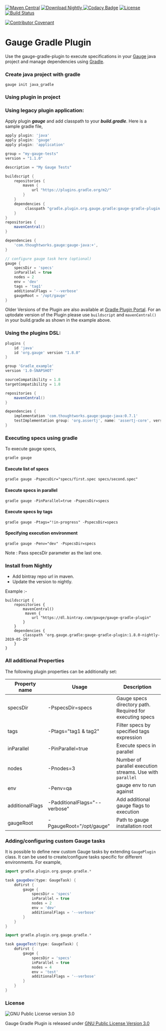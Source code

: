 [![Maven Central](https://img.shields.io/maven-central/v/com.thoughtworks.gauge.gradle/gauge-gradle-plugin.svg)](http://search.maven.org/#search%7Cga%7C1%7Ca%3A%22gauge-gradle-plugin%22)
[![Download Nightly](https://api.bintray.com/packages/gauge/gauge-gradle-plugin/Nightly/images/download.svg) ](https://bintray.com/gauge/gauge-gradle-plugin/)
[![Codacy Badge](https://api.codacy.com/project/badge/grade/d4d3e7d6c4ce4fa3a79f2790167fd511)](https://www.codacy.com/app/manupsunny/gauge-gradle-plugin)
[![License](http://img.shields.io/:license-gpl3-blue.svg)](https://www.gnu.org/licenses/gpl.txt)
[![Build Status](https://travis-ci.org/getgauge/gauge-gradle-plugin.svg?branch=master)](https://travis-ci.org/getgauge/gauge-gradle-plugin)

[![Contributor Covenant](https://img.shields.io/badge/Contributor%20Covenant-v1.4%20adopted-ff69b4.svg)](CODE_OF_CONDUCT.md)

# Gauge Gradle Plugin

Use the gauge-gradle-plugin to execute specifications in your [Gauge](http://getgauge.io) java project and manage dependencies using [Gradle](http://gradle.org//).

### Create java project with gradle

```
gauge init java_gradle
```


### Using plugin in project

### Using legacy plugin application:

Apply plugin ***gauge*** and add classpath to your ***build.gradle***. Here is a sample gradle file,

````groovy
apply plugin: 'java'
apply plugin: 'gauge'
apply plugin: 'application'

group = "my-gauge-tests"
version = "1.1.0"

description = "My Gauge Tests"

buildscript {
    repositories {
        maven {
            url "https://plugins.gradle.org/m2/"
        }
    }
    dependencies {
         classpath "gradle.plugin.org.gauge.gradle:gauge-gradle-plugin:1.8.0"
    }
}
repositories {
    mavenCentral()
}

dependencies {
    'com.thoughtworks.gauge:gauge-java:+',
}

// configure gauge task here (optional)
gauge {
    specsDir = 'specs'
    inParallel = true
    nodes = 2
    env = 'dev'
    tags = 'tag1'
    additionalFlags = '--verbose'
    gaugeRoot = '/opt/gauge'
}

````

Older Versions of the Plugin are also available at [Gradle Plugin Portal](https://plugins.gradle.org/plugin/org.gauge). For an uptodate version of the Plugin please use `buildscript` and `mavenCentral()` in your build.gradle as shown in the example above.

### Using the plugins DSL:
````groovy
plugins {
    id 'java'
    id 'org.gauge' version "1.8.0"
}

group 'Gradle_example'
version '1.0-SNAPSHOT'

sourceCompatibility = 1.8
targetCompatibility = 1.8

repositories {
    mavenCentral()
}

dependencies {
    implementation 'com.thoughtworks.gauge:gauge-java:0.7.1'
    testImplementation group: 'org.assertj', name: 'assertj-core', version: '3.8.0'
}
````

### Executing specs using gradle
To execute gauge specs,

````
gradle gauge
````

#### Execute list of specs
```
gradle gauge -PspecsDir="specs/first.spec specs/second.spec"
```
#### Execute specs in parallel
```
gradle gauge -PinParallel=true -PspecsDir=specs
```
#### Execute specs by tags
```
gradle gauge -Ptags="!in-progress" -PspecsDir=specs
```
#### Specifying execution environment
```
gradle gauge -Penv="dev" -PspecsDir=specs
```

Note : Pass specsDir parameter as the last one.

### Install from Nightly

* Add bintray repo url in maven.
* Update the version to nightly.

Example :-

```
buildscript {
    repositories {
        mavenCentral()
         maven {
            url "https://dl.bintray.com/gauge/gauge-gradle-plugin"
        }
    }
    dependencies {
        classpath 'org.gauge.gradle:gauge-gradle-plugin:1.8.0-nightly-2019-05-20'
    }
}
```


### All additional Properties
The following plugin properties can be additionally set:

|Property name|Usage|Description|
|-------------|-----|-----------|
|specsDir| -PspecsDir=specs| Gauge specs directory path. Required for executing specs|
|tags    | -Ptags="tag1 & tag2" |Filter specs by specified tags expression|
|inParallel| -PinParallel=true | Execute specs in parallel|
|nodes    | -Pnodes=3 | Number of parallel execution streams. Use with ```parallel```|
|env      | -Penv=qa  | gauge env to run against  |
|additionalFlags| -PadditionalFlags="--verbose" | Add additional gauge flags to execution|
|gaugeRoot| -PgaugeRoot="/opt/gauge" | Path to gauge installation root|

### Adding/configuring custom Gauge tasks
It is possible to define new custom Gauge tasks by extending `GaugePlugin` class. It can be used to create/configure tasks specific for different environments. For example,

````groovy
import gradle.plugin.org.gauge.gradle.*

task gaugeDev(type: GaugeTask) {
    doFirst {
        gauge {
            specsDir = 'specs'
            inParallel = true
            nodes = 2
            env = 'dev'
            additionalFlags = '--verbose'
        }
    }
}

import gradle.plugin.org.gauge.gradle.*

task gaugeTest(type: GaugeTask) {
    doFirst {
        gauge {
            specsDir = 'specs'
            inParallel = true
            nodes = 4
            env = 'test'
            additionalFlags = '--verbose'
        }
    }
}
````

### License

![GNU Public License version 3.0](http://www.gnu.org/graphics/gplv3-127x51.png)

Gauge Gradle Plugin is released under [GNU Public License Version 3.0](http://www.gnu.org/licenses/gpl-3.0.txt)
